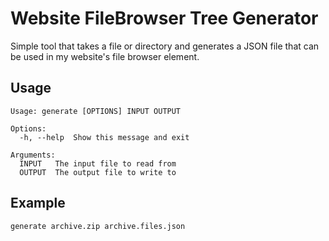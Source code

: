 # Website FileBrowser Tree Generator

Simple tool that takes a file or directory
and generates a JSON file that can be used in my website's file browser element.

## Usage

```
Usage: generate [OPTIONS] INPUT OUTPUT

Options:
  -h, --help  Show this message and exit

Arguments:
  INPUT   The input file to read from
  OUTPUT  The output file to write to
```

## Example

```
generate archive.zip archive.files.json
```